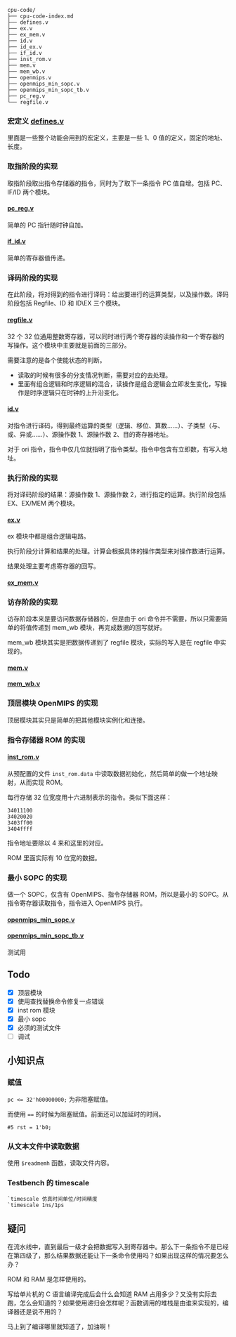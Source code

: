
```
cpu-code/
├── cpu-code-index.md
├── defines.v
├── ex.v
├── ex_mem.v
├── id.v
├── id_ex.v
├── if_id.v
├── inst_rom.v
├── mem.v
├── mem_wb.v
├── openmips.v
├── openmips_min_sopc.v
├── openmips_min_sopc_tb.v
├── pc_reg.v
└── regfile.v
```



### 宏定义 [defines.v](./defines.v)

里面是一些整个功能会用到的宏定义，主要是一些 1、0 值的定义，固定的地址、长度。

### 取指阶段的实现

取指阶段取出指令存储器的指令，同时为了取下一条指令 PC 值自增。包括 PC、IF/ID 两个模块。

#### [pc_reg.v](./pc_reg.v)

简单的 PC 指针随时钟自加。

#### [if_id.v](./if_id.v)

简单的寄存器值传递。

### 译码阶段的实现

在此阶段，将对得到的指令进行译码：给出要进行的运算类型，以及操作数。译码阶段包括 Regfile、ID 和 ID\EX 三个模块。

#### [regfile.v](./regfile.v)

32 个 32 位通用整数寄存器，可以同时进行两个寄存器的读操作和一个寄存器的写操作。这个模块中主要就是前面的三部分。

需要注意的是各个使能状态的判断。

- 读取的时候有很多的分支情况判断，需要对应的去处理。
- 里面有组合逻辑和时序逻辑的混合，读操作是组合逻辑会立即发生变化，写操作是时序逻辑只在时钟的上升沿变化。

#### [id.v](./id.v)

对指令进行译码，得到最终运算的类型（逻辑、移位、算数……）、子类型（与、或、异或……）、源操作数 1、源操作数 2、目的寄存器地址。

对于 ori 指令，指令中仅几位就指明了指令类型。指令中包含有立即数，有写入地址。

### 执行阶段的实现

将对译码阶段的结果：源操作数 1、源操作数 2，进行指定的运算。执行阶段包括 EX、EX/MEM 两个模块。

#### [ex.v](./ex.v)

ex 模块中都是组合逻辑电路。

执行阶段分计算和结果的处理。计算会根据具体的操作类型来对操作数进行运算。

结果处理主要考虑寄存器的回写。

#### [ex_mem.v](./ex_mem.v)

### 访存阶段的实现

访存阶段本来是要访问数据存储器的，但是由于 ori 命令并不需要，所以只需要简单的将值传递到 mem_wb 模块，再完成数据的回写就好。

mem_wb 模块其实是把数据传递到了 regfile 模块，实际的写入是在 regfile 中实现的。

#### [mem.v](./mem.v)


#### [mem_wb.v](./mem_wb.v)

### 顶层模块 OpenMIPS 的实现

顶层模块其实只是简单的把其他模块实例化和连接。

### 指令存储器 ROM 的实现

#### [inst_rom.v](./inst_rom.v)

从预配置的文件 `inst_rom.data` 中读取数据初始化，然后简单的做一个地址映射，从而实现 ROM。

每行存储 32 位宽度用十六进制表示的指令。类似下面这样：

```
34011100
34020020
3403ff00
3404ffff
```

指令地址要除以 4 来和这里的对应。

ROM 里面实际有 10 位宽的数据。

### 最小 SOPC 的实现

做一个 SOPC，仅含有 OpenMIPS、指令存储器 ROM，所以是最小的 SOPC。从指令寄存器读取指令，指令进入 OpenMIPS 执行。

#### [openmips_min_sopc.v](./openmips_min_sopc.v)

#### [openmips_min_sopc_tb.v](./openmips_min_sopc_tb.v)

测试用

## Todo

- [X] 顶层模块
- [X] 使用查找替换命令修复一点错误
- [X] inst rom 模块
- [X] 最小 sopc
- [X] 必须的测试文件
- [ ] 调试

## 小知识点

### 赋值

`pc <= 32'h00000000;` 为非阻塞赋值。

而使用 `==` 的时候为阻塞赋值。前面还可以加延时的时间。

```
#5 rst = 1'b0;
```

### 从文本文件中读取数据

使用 `$readmemh` 函数，读取文件内容。

### Testbench 的 timescale

```
`timescale 仿真时间单位/时间精度
`timescale 1ns/1ps
```

## 疑问

在流水线中，直到最后一级才会把数据写入到寄存器中。那么下一条指令不是已经在第四级了，那么结果数据还能让下一条命令使用吗？如果出现这样的情况要怎么办？

ROM 和 RAM 是怎样使用的。

写给单片机的 C 语言编译完成后会什么会知道 RAM 占用多少？又没有实际去跑，怎么会知道的？如果使用递归会怎样呢？函数调用的堆栈是由谁来实现的，编译器还是说不用的？

马上到了编译哪里就知道了，加油啊！
